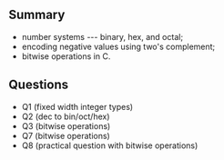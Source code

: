 ## Summary

- number systems --- binary, hex, and octal;
- encoding negative values using two's complement;
- bitwise operations in C.

## Questions

- Q1 (fixed width integer types)
- Q2 (dec to bin/oct/hex)
- Q3 (bitwise operations)
- Q7 (bitwise operations)
- Q8 (practical question with bitwise operations)
